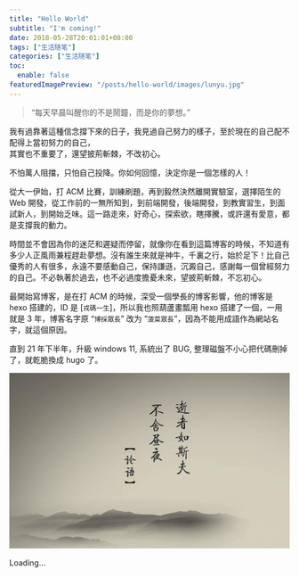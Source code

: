 ```yaml
---
title: "Hello World"
subtitle: "I'm coming!"
date: 2018-05-28T20:01:01+08:00
tags: ["生活随笔"]
categories: ["生活随笔"]
toc:
  enable: false
featuredImagePreview: "/posts/hello-world/images/lunyu.jpg"
---
```


> “每天早晨叫醒你的不是鬧鐘，而是你的夢想。”  

我有過靠著這種信念撐下來的日子，我見過自己努力的樣子，至於現在的自己配不配得上當初努力的自己，  
其實也不重要了，還望披荊斬棘，不改初心。

不怕萬人阻擋，只怕自己投降。你如何回憶，決定你是一個怎樣的人！  

從大一伊始，打 ACM 比賽，訓練刷題，再到毅然決然離開實驗室，選擇陌生的 Web 開發，從工作前的一無所知到，到前端開發，後端開發，到教實習生，到面試新人，到開始乏味。這一路走來，好奇心，探索欲，瞎擇騰，或許還有愛意，都是支撐我的動力。

時間並不會因為你的迷茫和遲疑而停留，就像你在看到這篇博客的時候，不知道有多少人正風雨兼程趕赴夢想。沒有誰生來就是神牛，千裏之行，始於足下！比自己優秀的人有很多，永遠不要感動自己，保持謙遜，沉澱自己，感謝每一個曾經努力的自己。不必執著於過去，也不必過度擔憂未來，望披荊斬棘，不忘初心。

最開始寫博客，是在打 ACM 的時候，深受一個學長的博客影響，他的博客是 hexo 搭建的，ID 是 [`戎碼一生`]，所以我也照葫蘆畫瓢用 hexo 搭建了一個，一用就是 3 年，博客名字原 “`博採眾長`” 改为 “`菠菜眾長`”，因為不能用成語作為網站名字，就這個原因。

直到 21 年下半年，升級 windows 11, 系統出了 BUG, 整理磁盤不小心把代碼刪掉了，就乾脆換成 hugo 了。

![現在並沒有刀槍入庫，馬放南山，衹是在奔赴另一片山海](images/lunyu.jpg "逝者如斯乎，不舍昼夜")

<div class="site-data">
  <span id="busuanzi_container_site_uv">
    <i class="fas fa-user color-dark-gray"></i>
    <span title="總訪客量" id="busuanzi_value_site_uv">
      <i class="fa fa-spinner fa-spin"></i>
    </span>
  </span>
  <span class="site-time" title="Site lruihao.cn running...">
    <i class="fas fa-heartbeat animate-icon"></i>
    <span class="run-times">Loading...</span>
  </span>
  <span id="busuanzi_container_site_pv">
    <i class="fas fa-eye color-dark-gray"></i>
    <span title="總訪問量" id="busuanzi_value_site_pv">
      <i class="fa fa-spinner fa-spin"></i>
    </span>
  </span>
</div>

<link rel="stylesheet" href="css/index.css"/>
<script src="//busuanzi.ibruce.info/busuanzi/2.3/busuanzi.pure.mini.js" async defer></script>
<script src="js/site-time.js" defer></script>